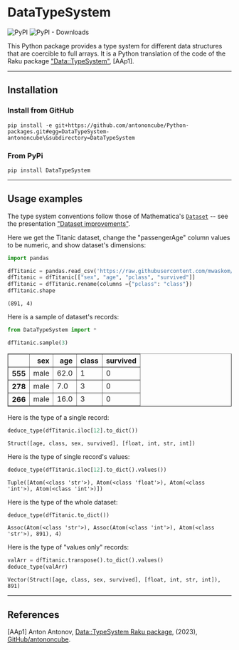 # DataTypeSystem

![PyPI](https://img.shields.io/pypi/v/DataTypeSystem?label=pypi%20DataTypeSystem)
![PyPI - Downloads](https://img.shields.io/pypi/dm/DataTypeSystem)

This Python package provides a type system for different data structures that are 
coercible to full arrays. It is a Python translation of the code of the Raku package
["Data::TypeSystem"](https://raku.land/zef:antononcube/Data::TypeSystem), [AAp1].

------

## Installation

### Install from GitHub

```shell
pip install -e git+https://github.com/antononcube/Python-packages.git#egg=DataTypeSystem-antononcube\&subdirectory=DataTypeSystem
```

### From PyPi

```shell
pip install DataTypeSystem
```

------

## Usage examples

The type system conventions follow those of Mathematica's 
[`Dataset`](https://reference.wolfram.com/language/ref/Dataset.html) 
-- see the presentation 
["Dataset improvements"](https://www.wolfram.com/broadcast/video.php?c=488&p=4&disp=list&v=3264).

Here we get the Titanic dataset, change the "passengerAge" column values to be numeric, 
and show dataset's dimensions:


```python
import pandas

dfTitanic = pandas.read_csv('https://raw.githubusercontent.com/mwaskom/seaborn-data/master/titanic.csv')
dfTitanic = dfTitanic[["sex", "age", "pclass", "survived"]]
dfTitanic = dfTitanic.rename(columns ={"pclass": "class"})
dfTitanic.shape
```




    (891, 4)



Here is a sample of dataset's records:


```python
from DataTypeSystem import *

dfTitanic.sample(3)
```




<div>
<table border="1" class="dataframe">
  <thead>
    <tr style="text-align: right;">
      <th></th>
      <th>sex</th>
      <th>age</th>
      <th>class</th>
      <th>survived</th>
    </tr>
  </thead>
  <tbody>
    <tr>
      <th>555</th>
      <td>male</td>
      <td>62.0</td>
      <td>1</td>
      <td>0</td>
    </tr>
    <tr>
      <th>278</th>
      <td>male</td>
      <td>7.0</td>
      <td>3</td>
      <td>0</td>
    </tr>
    <tr>
      <th>266</th>
      <td>male</td>
      <td>16.0</td>
      <td>3</td>
      <td>0</td>
    </tr>
  </tbody>
</table>
</div>



Here is the type of a single record:


```python
deduce_type(dfTitanic.iloc[12].to_dict())
```




    Struct([age, class, sex, survived], [float, int, str, int])



Here is the type of single record's values:


```python
deduce_type(dfTitanic.iloc[12].to_dict().values())
```




    Tuple([Atom(<class 'str'>), Atom(<class 'float'>), Atom(<class 'int'>), Atom(<class 'int'>)])



Here is the type of the whole dataset:


```python
deduce_type(dfTitanic.to_dict())
```




    Assoc(Atom(<class 'str'>), Assoc(Atom(<class 'int'>), Atom(<class 'str'>), 891), 4)



Here is the type of "values only" records:


```python
valArr = dfTitanic.transpose().to_dict().values()
deduce_type(valArr)
```




    Vector(Struct([age, class, sex, survived], [float, int, str, int]), 891)



-------

## References

[AAp1] Anton Antonov,
[Data::TypeSystem Raku package](https://github.com/antononcube/Raku-Data-TypeSystem),
(2023),
[GitHub/antononcube](https://github.com/antononcube/).
